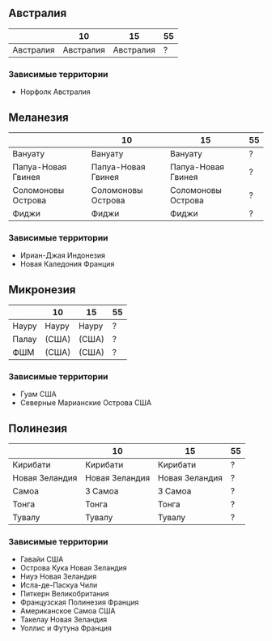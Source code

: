 ## Австралия

|           |10         |15         |55 |
|-----------|-----------|-----------|---|
|Австралия  |Австралия  |Австралия  |?  |


### Зависимые территории

*   Норфолк Австралия

## Меланезия

|                   |10                 |15                 |55 |
|-------------------|-------------------|-------------------|---|
|Вануату            |Вануату            |Вануату            |?  |
|Папуа-Новая Гвинея |Папуа-Новая Гвинея |Папуа-Новая Гвинея |?  |
|Соломоновы Острова |Соломоновы Острова |Соломоновы Острова |?  |
|Фиджи              |Фиджи              |Фиджи              |?  |

### Зависимые территории

*   Ириан-Джая      Индонезия
*   Новая Каледония Франция

## Микронезия

|       |10     |15     |55 |
|-------|-------|-------|---|
|Науру  |Науру  |Науру  |?  |
|Палау  |(США)  |(США)  |?  |
|ФШМ    |(США)  |(США)  |?  |

### Зависимые территории

*   Гуам                        США
*   Северные Марианские Острова США

## Полинезия

|               |10             |15             |55 |
|---------------|---------------|---------------|---|
|Кирибати       |Кирибати       |Кирибати       |?  |
|Новая Зеландия |Новая Зеландия |Новая Зеландия |?  |
|Самоа          |З Самоа        |З Самоа        |?  |
|Тонга          |Тонга          |Тонга          |?  |
|Тувалу         |Тувалу         |Тувалу         |?  |

### Зависимые территории

*   Гавайи                  США
*   Острова Кука            Новая Зеландия
*   Ниуэ                    Новая Зеландия
*   Исла-де-Паскуа          Чили
*   Питкерн                 Великобритания
*   Французская Полинезия   Франция
*   Американское Самоа      США
*   Такелау                 Новая Зеландия
*   Уоллис и Футуна         Франция
